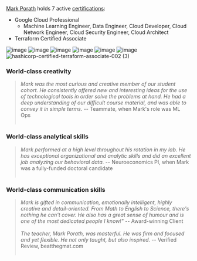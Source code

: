 [Mark Porath](https://www.linkedin.com/in/mark-porath) holds 7 active [certifications](https://www.credly.com/users/mark-porath/badges):
- Google Cloud Professional
  - Machine Learning Engineer, Data Engineer, Cloud Developer, Cloud Network Engineer, Cloud Security Engineer, Cloud Architect
- Terraform Certified Associate

![image](https://github.com/m-rath/m-rath/assets/69127760/b77cbd64-0adb-4e5e-a9e0-bc35b9e81386)
![image](https://github.com/m-rath/m-rath/assets/69127760/670cc738-ffee-4046-ab1e-5d9472ce232e)
![image](https://github.com/m-rath/m-rath/assets/69127760/3cc6a301-e1f2-48bd-80d7-d898f460ed6f)
![image](https://github.com/m-rath/m-rath/assets/69127760/e9711392-d739-4c88-9082-63b74c92ae78)
![image](https://github.com/m-rath/m-rath/assets/69127760/d20d30c3-9fad-4b68-9ba0-f6db05a01d02)
![image](https://github.com/m-rath/m-rath/assets/69127760/17353cf0-3e9f-4c8b-98ea-f2d75eb4cd7a)
![hashicorp-certified-terraform-associate-002 (3)](https://github.com/m-rath/m-rath/assets/69127760/ee34217d-e11e-46a6-979b-6aa62b0e4b49)


### World-class creativity
> *Mark was the most curious and creative member of our student cohort. He consistently offered new and interesting ideas for the use of technological tools in order solve the problems at hand. He had a deep understanding of our difficult course material, and was able to convey it in simple terms.* -- Teammate, when Mark's role was ML Ops <br><br>

### World-class analytical skills
> *Mark performed at a high level throughout his rotation in my lab. He has exceptional organizational and analytic skills and did an excellent job analyzing our behavioral data.* -- Neuroeconomics PI, when Mark was a fully-funded doctoral candidate <br><br>

### World-class communication skills
> *Mark is gifted in communication, emotionally intelligent, highly creative and detail-oriented. From Math to English to Science, there's nothing he can't cover. He also has a great sense of humour and is one of the most dedicated people I know!"* -- Award-winning Client <br><br>
> *The teacher, Mark Porath, was masterful. He was firm and focused and yet flexible. He not only taught, but also inspired.* -- Verified Review, beatthegmat.com <br><br>

<!-- ![Mark's GitHub stats](https://github-readme-stats.vercel.app/api?username=m-rath&count_private=true&theme=dark) -->
<!--
**m-rath/m-rath** is a ✨ _special_ ✨ repository because its `README.md` (this file) appears on your GitHub profile.

Here are some ideas to get you started:

- 🔭 I’m currently working on ...
- 🌱 I’m currently learning ...
- 👯 I’m looking to collaborate on ...
- 🤔 I’m looking for help with ...
- 💬 Ask me about ...
- 📫 How to reach me: ...
- 😄 Pronouns: ...
- ⚡ Fun fact: ...
-->
